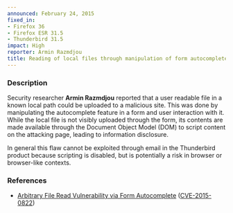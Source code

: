 ```yaml
---
announced: February 24, 2015
fixed_in:
- Firefox 36
- Firefox ESR 31.5
- Thunderbird 31.5
impact: High
reporter: Armin Razmdjou
title: Reading of local files through manipulation of form autocomplete
---
```


<h3>Description</h3>

<p>Security researcher <strong>Armin Razmdjou</strong> reported that a user
readable file in a known local path could be uploaded to a malicious site. This
was done by manipulating the autocomplete feature in a form and user interaction
with it. While the local file is not visibly uploaded through the form, its
contents are made available through the Document Object Model (DOM) to script
content on the attacking page, leading to information disclosure.
</p>

<p class="note">In general this flaw cannot be exploited through email in the
Thunderbird product because scripting is disabled, but is potentially a risk in
browser or browser-like contexts.</p>

<h3>References</h3>

<ul>
  <li><a href="https://bugzilla.mozilla.org/show_bug.cgi?id=1110557">
       Arbitrary File Read Vulnerability via Form Autocomplete</a>
(<a href="http://cve.mitre.org/cgi-bin/cvename.cgi?name=CVE-2015-0822"
class="ex-ref">CVE-2015-0822</a>)</li>
</ul>



